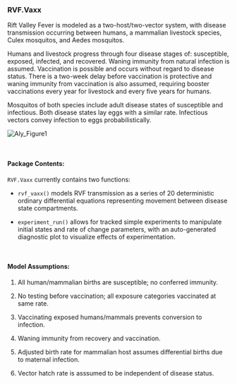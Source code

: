 ### RVF.Vaxx

Rift Valley Fever is modeled as a two-host/two-vector system, with disease
transmission occurring between humans, a mammalian livestock species, Culex
mosquitos, and Aedes mosquitos.

Humans and livestock progress through four disease stages of: susceptible,
exposed, infected, and recovered. Waning immunity from natural infection is
assumed. Vaccination is possible and occurs without
regard to disease status. There is a two-week delay before vaccination is
protective and waning immunity from vaccination is also assumed, requiring
booster vaccinations every year for livestock and every five years for humans.

Mosquitos of both species include adult disease states of susceptible and
infectious. Both disease states lay eggs with a similar rate. Infectious vectors
convey infection to eggs probabilistically.

![Aly_Figure1](https://github.com/user-attachments/assets/8aabfde6-842a-48bc-b63c-06c14f3e03ac)


&nbsp;

#### Package Contents:

`RVF.Vaxx` currently contains two functions:

* `rvf_vaxx()` models RVF transmission as a series of 20
deterministic ordinary differential equations representing movement between
disease state compartments.

* `experiment_run()` allows for tracked simple experiments to manipulate initial
states and rate of change parameters, with an auto-generated diagnostic plot to
visualize effects of experimentation.

&nbsp;

#### Model Assumptions:

1.  All human/mammalian births are susceptible; no conferred immunity.

2.  No testing before vaccination; all exposure categories vaccinated at same rate.

3.  Vaccinating exposed humans/mammals prevents conversion to infection.

4.  Waning immunity from recovery and vaccination.

5.  Adjusted birth rate for mammalian host assumes differential births due to maternal infection.

6.  Vector hatch rate is asssumed to be independent of disease status.

